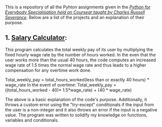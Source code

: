 This is a repository of all the Pyhton assignments given in the [*Python for Everybody Specialisation held on Coursear taught by Charles Russell Severance*](https://www.coursera.org/specializations/python). Below are a list of the projects and an explanation of their purpose.

## 1. [Salary Calculator](https://github.com/DataBaby20/Python-assignments/blob/master/salary.py):
This program calculates the total weekly pay of its user by multiplying the fixed hourly wage rate by the number of hours worked. In the even that the user works more than the usual 40 hours, the code computes an increased wage rate of 1.5 times the normal wage rate and thus leads to a higher compensation for any overtime work done.

Total_weekly_pay = total_hours_worked(less than or exactly 40 hours) * wage_rate
In the event of overtime: Total_weekly_pay = ((total_hours_worked - 40)* 1.5*wage_rate) + (40 * wage_rate)

The above is a basic explanation of the code's purpose. Additionally, it throws a custom error using the "try-except" conditionals if the input from the user is a non-integer and it also throws an error if the input is a negative value. The program was written to solidify my knowledge on functions, variables and conditionals.